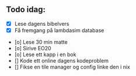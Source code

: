 ## Todo idag:

- [x] Lese dagens bibelvers
- [x] Få fremgang på lambdasim database
- [o] Lese 30 min matte
- [o] Sirive EO20
- [o] Lese ett kapp i en bok
- [] Kode ett online dagens kodeproblem
- [] Fikse en tile manager og config linke den i nix
